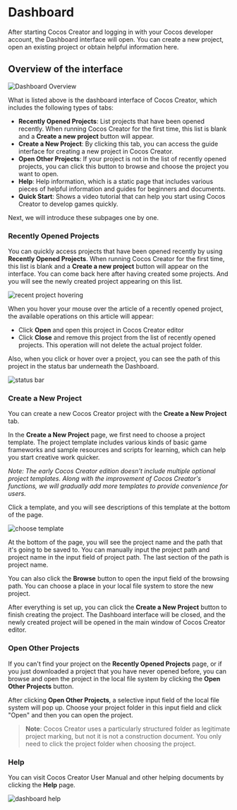 # Dashboard

After starting Cocos Creator and logging in with your Cocos developer account, the Dashboard interface will open. You can create a new project, open an existing project or obtain helpful information here.

## Overview of the interface

![Dashboard Overview](dashboard/overview.png)

What is listed above is the dashboard interface of Cocos Creator, which includes the following types of tabs:

- **Recently Opened Projects**: List projects that have been opened recently. When running Cocos Creator for the first time, this list is blank and a **Create a new project** button will appear.
- **Create a New Project**: By clicking this tab, you can access the guide interface for creating a new project in Cocos Creator.
- **Open Other Projects**: If your project is not in the list of recently opened projects, you can click this button to browse and choose the project you want to open.
- **Help**: Help information, which is a static page that includes various pieces of helpful information and guides for beginners and documents.
- **Quick Start**: Shows a video tutorial that can help you start using Cocos Creator to develop games quickly.

Next, we will introduce these subpages one by one.

### Recently Opened Projects

You can quickly access projects that have been opened recently by using **Recently Opened Projects**. When running Cocos Creator for the first time, this list is blank and a **Create a new project** button will appear on the interface. You can come back here after
having created some projects. And you will see the newly created project appearing on this list.

![recent project hovering](dashboard/recent_project.png)

When you hover your mouse over the article of a recently opened project, the available operations on this article will appear:

- Click **Open** and open this project in Cocos Creator editor
- Click **Close** and remove this project from the list of recently opened projects. This operation will not delete the actual project folder.

Also, when you click or hover over a project, you can see the path of this project in the status bar underneath the Dashboard.

![status bar](https://cloud.githubusercontent.com/assets/344547/8473565/3892ba7c-20dd-11e5-954e-5bd7aac44575.png)

### Create a New Project

You can create a new Cocos Creator project with the **Create a New Project** tab.

In the **Create a New Project** page, we first need to choose a project template. The project template includes various kinds of basic game frameworks and sample resources and scripts for learning, which can help you start creative work quicker.

*Note: The early Cocos Creator edition doesn't include multiple optional project templates. Along with the improvement of Cocos Creator's functions, we will gradually add more templates to provide convenience for users.*

Click a template, and you will see descriptions of this template at the bottom of the page.

![choose template](dashboard/new_project.png)

At the bottom of the page, you will see the project name and the path that it's going to be saved to. You can manually input the project path and project name in the input field of project path. The last section of the path is project name.

You can also click the **Browse** button to open the input field of the browsing path. You can choose a place in your local file system to store the new project.

After everything is set up, you can click the **Create a New Project** button to finish creating the project. The Dashboard interface will be closed, and the newly created project will be opened in the main window of Cocos Creator editor.

### Open Other Projects

If you can't find your project on the **Recently Opened Projects** page, or if you just downloaded a project that you have never opened before, you can browse and open the project in the local file system by clicking the **Open Other Projects** button.

After clicking **Open Other Projects**, a selective input field of the local file system will pop up. Choose your project folder in this input field and click "Open" and then you can open the project.

> **Note**: Cocos Creator uses a particularly structured folder as legitimate project marking, but not it is not a construction document. You only need to click the project folder when choosing the project.

### Help

You can visit Cocos Creator User Manual and other helping documents by clicking the **Help** page.

![dashboard help](dashboard/help.jpg)
